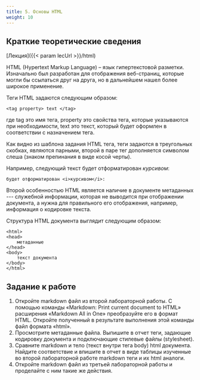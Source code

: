 ```yaml
---
title: 5. Основы HTML
weight: 10
---
```


## Краткие теоретические сведения

[Лекция]({{< param lecUrl >}}/html)

HTML (Hypertext Markup Language) – язык гипертекстовой разметки. Изначально был разработан для отображения веб-страниц, которые могли бы ссылаться друг на друга, но в дальнейшем нашел более широкое применение.

Теги HTML задаются следующим образом:

```
<tag property> text </tag>
```

где tag это имя тега, property это свойства тега, которые указываются при необходимости, text это текст, который будет оформлен в соответствии с назначением тега.

Как видно из шаблона задания HTML тега, теги задаются в треугольных скобках, являются парными, второй в паре тег дополняется символом слеша (знаком препинания в виде косой черты).

Например, следующий текст будет отформатирован <i>курсивом</i>:

```
будет отформатирован <i>курсивом</i>:
```

Второй особенностью HTML является наличие в документе метаданных --- служебной информации, которая не выводится при отображении документа, а нужна для правильного его отображения, например, информация о кодировке текста.

Структура HTML документа выглядит следующим образом:

```
<html>
<head>
    метаданные
</head>
<body>
    текст документа
</body>
</html>
```

## Задание к работе

1. Откройте markdown файл из второй лабораторной работы. С помощью команды «Markdown: Print current document to HTML» расширения «Markdown All in One» преобразуйте его в формат HTML. Откройте полученный в результате выполнения этой команды файл формата «html».
1. Просмотрите метаданные файла. Выпишите в отчет теги, задающие кодировку документа и подключающие стилевые файлы (stylesheet).
1. Сравните markdown и тело (текст внутри тега body) html документа. Найдите соответствие и впишите в отчет в виде таблицы изученные во второй лабораторной работе markdown теги и их html аналоги.
1. Откройте markdown файл из третьей лабораторной работы и проделайте с ним такие же действия.

